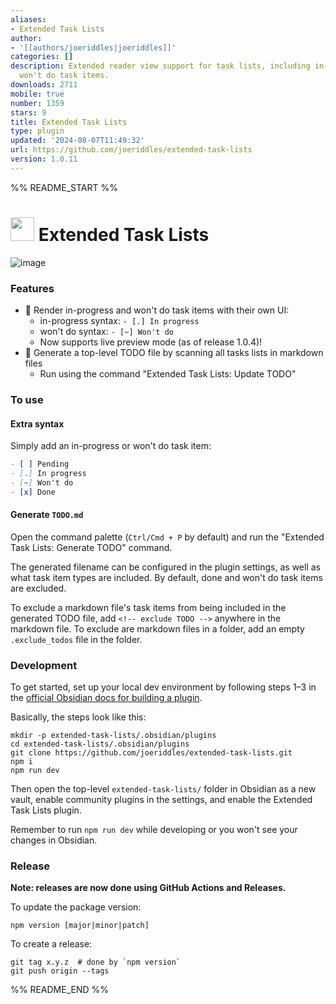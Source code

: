 ```yaml
---
aliases:
- Extended Task Lists
author:
- '[[authors/joeriddles|joeriddles]]'
categories: []
description: Extended reader view support for task lists, including in-progress and
  won't do task items.
downloads: 2711
mobile: true
number: 1359
stars: 9
title: Extended Task Lists
type: plugin
updated: '2024-08-07T11:49:32'
url: https://github.com/joeriddles/extended-task-lists
version: 1.0.11
---
```


%% README_START %%

<h1>
<img src="https://raw.githubusercontent.com/joeriddles/extended-task-lists/HEAD//static/logo-sm.png" height="38" width="38" />
Extended Task Lists
</h1>

![image](https://raw.githubusercontent.com/joeriddles/extended-task-lists/HEAD/static/screenshot.png)

### Features
- 🌟 Render in-progress and won't do task items with their own UI:
  - in-progress syntax: `- [.] In progress`
  - won't do syntax: `- [~] Won't do`
  - Now supports live preview mode (as of release 1.0.4)!
- 🌟 Generate a top-level TODO file by scanning all tasks lists in markdown files
  - Run using the command "Extended Task Lists: Update TODO"

### To use

#### Extra syntax
Simply add an in-progress or won't do task item: 

```markdown
- [ ] Pending
- [.] In progress 
- [~] Won't do
- [x] Done
```

#### Generate `TODO.md`
Open the command palette (`Ctrl/Cmd + P` by default) and run the "Extended Task Lists: Generate TODO" command.

The generated filename can be configured in the plugin settings, as well as what task item types are included. By default, done and won't do task items are excluded.

To exclude a markdown file's task items from being included in the generated TODO file, add `<!-- exclude TODO -->` anywhere in the markdown file. To exclude are markdown files in a folder, add an empty `.exclude_todos` file in the folder.

### Development

To get started, set up your local dev environment by following steps 1–3 in the [official Obsidian docs for building a plugin](https://docs.obsidian.md/Plugins/Getting+started/Build+a+plugin#Step+1+Download+the+sample+plugin).

Basically, the steps look like this:
```shell
mkdir -p extended-task-lists/.obsidian/plugins
cd extended-task-lists/.obsidian/plugins
git clone https://github.com/joeriddles/extended-task-lists.git
npm i
npm run dev
```

Then open the top-level `extended-task-lists/` folder in Obsidian as a new vault, enable community plugins in the settings, and enable the Extended Task Lists plugin.

Remember to run `npm run dev` while developing or you won't see your changes in Obsidian.

### Release

**Note: releases are now done using GitHub Actions and Releases.**

To update the package version:
```shell
npm version [major|minor|patch]
```

To create a release:
```shell
git tag x.y.z  # done by `npm version`
git push origin --tags
```


%% README_END %%